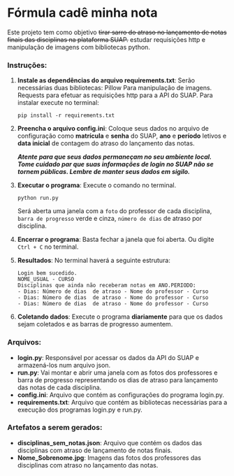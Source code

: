 # Fórmula cadê minha nota

Este projeto tem como objetivo ~~tirar sarro do atraso no lançamento de notas finais das disciplinas na plataforma SUAP.~~ estudar requisições http e manipulação de imagens com bibliotecas python.

### Instruções:

1. **Instale as dependências do arquivo requirements.txt**: Serão necessárias duas bibliotecas: Pillow Para manipulação de imagens. Requests para efetuar as requisições http para a API do SUAP. Para instalar execute no terminal:
   ```
   pip install -r requirements.txt
   ```

2. **Preencha o arquivo config.ini**: Coloque seus dados no arquivo de configuração como **matrícula** e **senha** do SUAP, **ano** e **período** letivos e **data inicial** de contagem do atraso do lançamento das notas. 

   ***Atente para que seus dados permaneçam no seu ambiente local. Tome cuidado par que suas informações de login no SUAP não se tornem públicas. Lembre de manter seus dados em sigilo.***

3. **Executar o programa**: Execute o comando no terminal.
   ```
   python run.py
   ```
   Será aberta uma janela com a `foto` do professor de cada disciplina, `barra de progresso` verde e cinza, `número de dias` de atraso por disciplina.

4. **Encerrar o programa**: Basta fechar a janela que foi aberta. Ou digite `Ctrl + C` no terminal. 

5. **Resultados**: No terminal haverá a seguinte estrutura:
   ```
   Login bem sucedido.
   NOME_USUAL - CURSO
   Disciplinas que ainda não receberam notas em ANO.PERIODO:
   - Dias: Número de dias  de atraso - Nome do professor - Curso
   - Dias: Número de dias  de atraso - Nome do professor - Curso
   - Dias: Número de dias  de atraso - Nome do professor - Curso
   ```
   
6. **Coletando dados**: Execute o programa **diariamente** para que os dados sejam coletados e as barras de progresso aumentem. 

### Arquivos:

- **login.py**: Responsável por acessar os dados da API do SUAP e armazená-los num arquivo json.
- **run.py**: Vai montar e abrir uma janela com as fotos dos professores e barra de progresso representando os dias de atraso para lançamento das notas de cada disciplina.
- **config.ini**: Arquivo que contém as configurações do programa login.py.
- **requirements.txt**: Arquivo que contém as bibliotecas necessárias para a execução dos programas login.py e run.py.

### Artefatos a serem gerados:
- **disciplinas_sem_notas.json**: Arquivo que contém os dados das disciplinas com atraso de lançamento de notas finais.
- **Nome_Sobrenome.jpg**: Imagens das fotos dos professores das disciplinas com atraso no lançamento das notas.


